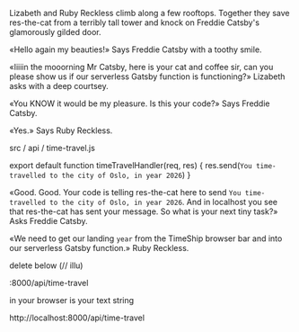 Lizabeth and Ruby Reckless climb along a few rooftops. Together they save res-the-cat from a terribly tall tower and knock on Freddie Catsby's glamorously gilded door.

«Hello again my beauties!» Says Freddie Catsby with a toothy smile.

«Iiiiin the mooorning Mr Catsby, here is your cat and coffee sir, can you please show us if our serverless Gatsby function is functioning?» Lizabeth asks with a deep courtsey.

«You KNOW it would be my pleasure. Is this your code?» Says Freddie Catsby.

«Yes.» Says Ruby Reckless.

src / api / time-travel.js

export default function timeTravelHandler(req, res) {
 res.send(`You time-travelled to the city of Oslo, in year 2026`)
}


«Good. Good. Your code is telling res-the-cat here to send `You time-travelled to the city of Oslo, in year 2026`. And in localhost you see that res-the-cat has sent your message. So what is your next tiny task?» Asks Freddie Catsby.

«We need to get our landing `year` from the TimeShip browser bar and into our serverless Gatsby function.» Ruby Reckless.


delete below
(// illu)

:8000/api/time-travel

 in your browser is your text string



http://localhost:8000/api/time-travel

